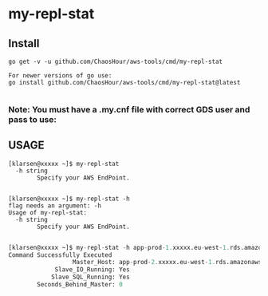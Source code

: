 # my-repl-stat

## Install
```
go get -v -u github.com/ChaosHour/aws-tools/cmd/my-repl-stat

For newer versions of go use:
go install github.com/ChaosHour/aws-tools/cmd/my-repl-stat@latest


```

### Note:  You must have a .my.cnf file with correct GDS user and pass to use:

## USAGE
```
[klarsen@xxxxx ~]$ my-repl-stat
  -h string
    	Specify your AWS EndPoint.


[klarsen@xxxxx ~]$ my-repl-stat -h
flag needs an argument: -h
Usage of my-repl-stat:
  -h string
    	Specify your AWS EndPoint.


```

```SQL
[klarsen@xxxxx ~]$ my-repl-stat -h app-prod-1.xxxxx.eu-west-1.rds.amazonaws.com
Command Successfully Executed
                  Master_Host: app-prod-2.xxxxx.eu-west-1.rds.amazonaws.com
             Slave_IO_Running: Yes
            Slave_SQL_Running: Yes
        Seconds_Behind_Master: 0

```

